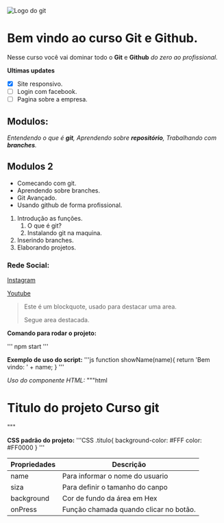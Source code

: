 ![Logo do git](https://encrypted-tbn0.gstatic.com/images?q=tbn:ANd9GcQXqDKyfbUJ3bsDc5tPovwsAHicZqq5HIMDYPvmRzpdmg&s)
# Bem vindo ao curso Git e Github.
Nesse curso você vai dominar todo o **Git** e **Github** _do zero ao profissional._

**Ultimas updates**
- [x] Site responsivo.
- [ ] Login com facebook.
- [ ] Pagina sobre a empresa.

## Modulos:
_Entendendo o que é **git**,
Aprendendo sobre **repositório**,
Trabalhando com **branches**._

## Modulos 2
* Comecando com git.
* Aprendendo sobre branches.
* Git Avançado.
* Usando github de forma profissional.

1. Introdução as funções.
    1. O que é git?
    2. Instalando git na maquina.
2. Inserindo branches.
3. Elaborando projetos.


### Rede Social: 
[Instagram](https://intagram.com/sujeitoprogramador)

[Youtube](https://youtube.com/sujeitoprogramador)

>Este é um blockquote, usado para destacar uma area.
>
>Segue area destacada.

**Comando para rodar o projeto:**

'''
npm start
'''

**Exemplo de uso do script:**
'''js
function showName(name){
    return 'Bem vindo: ' + name;
}
'''

*Uso do componente HTML:*
"""html
<h1>
    Titulo do projeto
    <spam>Curso git<spam>
</h1>
"""

**CSS padrão do projeto:**
'''CSS
  .titulo{
    background-color: #FFF
     color: #FF0000
}
'''

Propriedades | Descrição
-----------  | --------
name | Para informar o nome do usuario
siza | Para definir o tamanho do canpo
background | Cor de fundo da área em Hex
onPress | Função chamada quando clicar no botão.

